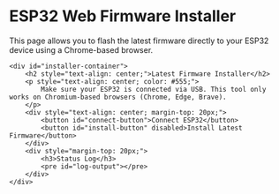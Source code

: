 # ESP32 Web Firmware Installer

This page allows you to flash the latest firmware directly to your ESP32 device using a Chrome-based browser.

<div>
    <link rel="stylesheet" href="./assets/css/installer.css">
    <script src="https://unpkg.com/esptool-js"></script>
    <script src="./assets/js/installer.js"></script>

    <div id="installer-container">
        <h2 style="text-align: center;">Latest Firmware Installer</h2>
        <p style="text-align: center; color: #555;">
            Make sure your ESP32 is connected via USB. This tool only works on Chromium-based browsers (Chrome, Edge, Brave).
        </p>
        <div style="text-align: center; margin-top: 20px;">
            <button id="connect-button">Connect ESP32</button>
            <button id="install-button" disabled>Install Latest Firmware</button>
        </div>
        <div style="margin-top: 20px;">
            <h3>Status Log</h3>
            <pre id="log-output"></pre>
        </div>
    </div>
</div>